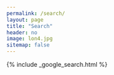 ```yaml
---
permalink: /search/
layout: page
title: "Search"
header: no
image: lon4.jpg
sitemap: false
---
```


{% include _google_search.html %}
